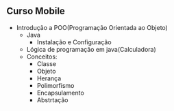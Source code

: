 ## Curso Mobile
- Introdução a POO(Programação Orientada ao Objeto)
    - Java 
        - Instalação e Configuração 
    - Lógica de programação em java(Calculadora) 
    - Conceitos:
        - Classe
        - Objeto
        - Herança 
        - Polimorfismo 
        - Encapsulamento 
        - Abstrtação 